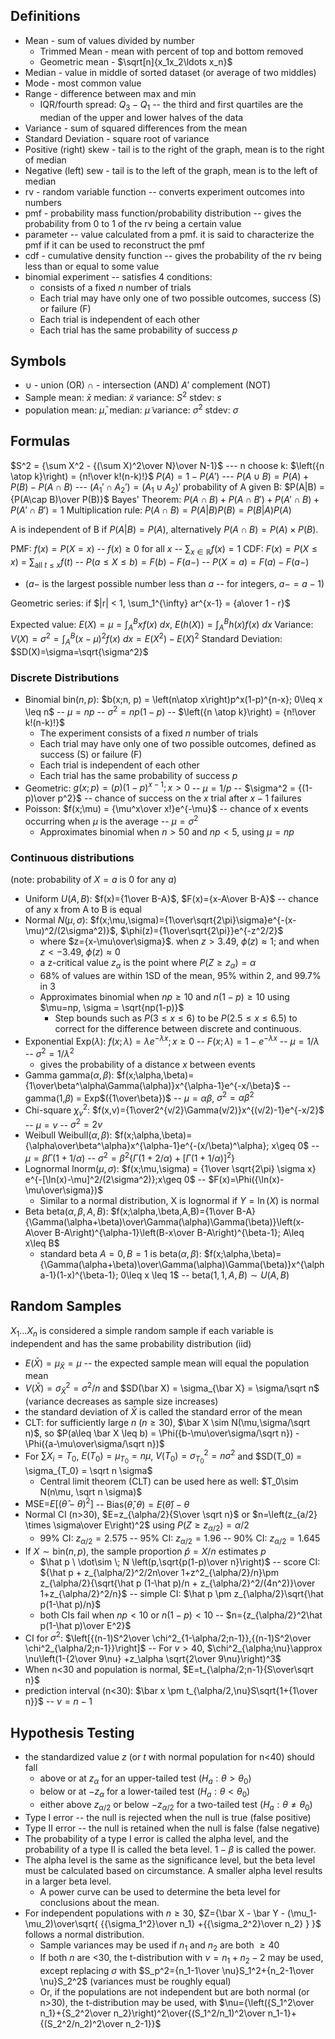 
## Definitions
- Mean - sum of values divided by number
	- Trimmed Mean - mean with percent of top and bottom removed
	- Geometric mean - $\sqrt[n]{x_1x_2\ldots x_n}$ 
- Median - value in middle of sorted dataset (or average of two middles)
- Mode - most common value
- Range - difference between max and min
	- IQR/fourth spread: $Q_3-Q_1$ -- the third and first quartiles are the median of the upper and lower halves of the data
- Variance - sum of squared differences from the mean
- Standard Deviation - square root of variance
- Positive (right) skew - tail is to the right of the graph, mean is to the right of median
- Negative (left) sew - tail is to the left of the graph, mean is to the left of median
- rv - random variable function -- converts experiment outcomes into numbers
- pmf - probability mass function/probability distribution -- gives the probability from 0 to 1 of the rv being a certain value
- parameter -- value calculated from a pmf. it is said to characterize the pmf if it can be used to reconstruct the pmf
- cdf - cumulative density function -- gives the probability of the rv being less than or equal to some value
- binomial experiment -- satisfies 4 conditions:
	- consists of a fixed $n$ number of trials
	- Each trial may have only one of two possible outcomes, success (S) or failure (F)
	- Each trial is independent of each other
	- Each trial has the same probability of success $p$

## Symbols
- $\cup$ - union (OR) $\cap$ - intersection (AND) $A'$ complement (NOT)
- Sample mean: $\bar x$ median: $\tilde x$ variance: $S^2$ stdev: $s$
- population mean:  $\bar \mu$, median: $\tilde \mu$ variance: $\sigma^2$ stdev: $\sigma$

## Formulas
$S^2 = {\sum X^2 - {(\sum X)^2\over N}\over N-1}$ --- n choose k: $\left({n \atop k}\right) = {n!\over k!(n-k)!}$
$P(A) = 1-P(A')$ --- $P(A\cup B) = P(A) + P(B) - P(A\cap B)$ ---  $(A_1'\cap A_2') = (A_1\cup A_2)'$
probability of A given B: $P(A|B) = {P(A\cap B)\over P(B)}$
Bayes' Theorem: $P(A\cap B) + P(A\cap B') + P(A'\cap B) + P(A'\cap B') = 1$
Multiplication rule: $P(A\cap B) = P(A|B)P(B)=P(B|A)P(A)$

A is independent of B if $P(A|B)=P(A)$, alternatively $P(A\cap B) = P(A)\times P(B)$.

PMF: $f(x)=P(X=x)$ -- $f(x) \geq 0$ for all $x$ -- $\sum_{x\in\mathbb R} f(x) = 1$
CDF: $F(x) = P(X\leq x)$ = $\sum_{\text{all } t \leq x} f(t)$ -- $P(a\leq X \leq b) = F(b) - F(a-)$ -- $P(X=a) = F(a)-F(a-)$
- ($a-$ is the largest possible number less than $a$ -- for integers, $a- = a-1$)

Geometric series: if $|r| < 1, \sum_1^{\infty} ar^{x-1} = {a\over 1 - r}$

Expected value: $E(X)=\mu=\int_A^Bxf(x) \ dx$, $E(h(X)) = \int_A^Bh(x)f(x) \ dx$
Variance: $V(X)=\sigma^2=\int_A^B(x-\mu)^2f(x) \ dx=E(X^2)-E(X)^2$
Standard Deviation: $SD(X)=\sigma=\sqrt{\sigma^2}$

### Discrete Distributions
- Binomial $\text{bin}(n,p)$: $b(x;n, p) = \left(n\atop x\right)p^x(1-p)^{n-x}; 0\leq x \leq n$ -- $\mu = np$ -- $\sigma^2=np(1-p)$ -- $\left({n \atop k}\right) = {n!\over k!(n-k)!}$
	- The experiment consists of a fixed $n$ number of trials
	- Each trial may have only one of two possible outcomes, defined as success (S) or failure (F)
	- Each trial is independent of each other
	- Each trial has the same probability of success $p$
- Geometric: $g(x; p)= (p)(1-p)^{x-1}; x\gt 0$ -- $\mu=1/p$ -- $\sigma^2 = {(1-p)\over p^2}$ -- chance of success on the $x$ trial after $x-1$ failures
- Poisson: $f(x;\mu) = {\mu^x\over x!}e^{-\mu}$ -- chance of x events occurring when $\mu$ is the average -- $\mu=\sigma^2$
	- Approximates binomial when $n>50$ and $np < 5$, using $\mu=np$

### Continuous distributions
(note: probability of $X=a$ is $0$ for any $a$)
- Uniform $U(A,B)$: $f(x)={1\over B-A}$, $F(x)={x-A\over B-A}$ -- chance of any x from A to B is equal
- Normal $N(\mu,\sigma)$: $f(x;\mu,\sigma)={1\over\sqrt{2\pi}\sigma}e^{-(x-\mu)^2/(2\sigma^2)}$, $\phi(z)={1\over\sqrt{2\pi}}e^{-z^2/2}$
	- where $z={x-\mu\over\sigma}$. when $z>3.49$, $\phi(z)\approx1$; and when $z<-3.49$, $\phi(z)\approx0$
	- a z-critical value $z_\alpha$ is the point where $P(Z\geq z_\alpha) = \alpha$
	- 68% of values are within 1SD of the mean, 95% within 2, and 99.7% in 3
	- Approximates binomial when $np\geq 10$ and $n(1-p)\geq 10$ using $\mu=np, \sigma = \sqrt{np(1-p)}$
		- Step bounds such as $P(3\leq x\leq 6)$ to be $P(2.5\leq x \leq 6.5)$ to correct for the difference between discrete and continuous. 
- Exponential $\text{Exp}(\lambda)$: $f(x;\lambda)=\lambda e^{-\lambda x}; x\geq 0$ -- $F(x;\lambda)=1-e^{-\lambda x}$ -- $\mu = 1/\lambda$ -- $\sigma^2=1/\lambda^2$
	- gives the probability of a distance $x$ between events
- Gamma $\text{gamma}(\alpha,\beta)$: $f(x;\alpha,\beta)={1\over\beta^\alpha\Gamma(\alpha)}x^{\alpha-1}e^{-x/\beta}$ -- gamma(1,$\beta$) = Exp$({1\over\beta})$ -- $\mu=\alpha\beta$, $\sigma^2=\alpha\beta^2$
- Chi-square $\chi^2_v$: $f(x,v)={1\over2^{v/2}\Gamma(v/2)}x^{(v/2)-1}e^{-x/2}$ -- $\mu = v$ -- $\sigma^2 = 2v$
- Weibull $\text{Weibull}(\alpha, \beta)$: $f(x;\alpha,\beta)={\alpha\over\beta^\alpha}x^{\alpha-1}e^{-(x/\beta)^\alpha}; x\geq 0$ -- $\mu = \beta\Gamma(1+1/\alpha)$ -- $\sigma^2=\beta^2\{\Gamma(1+2/\alpha)+[\Gamma(1+1/\alpha)]^2\}$
- Lognormal $\text{lnorm}(\mu,\sigma)$: $f(x;\mu,\sigma) = {1\over \sqrt{2\pi} \sigma x} e^{-[\ln(x)-\mu]^2/(2\sigma^2)};x\geq 0$ -- $F(x)=\Phi({\ln(x)-\mu\over\sigma})$
	- Similar to a normal distribution, X is lognormal if $Y=\ln (X)$ is normal
- Beta $\text{beta}(\alpha,\beta,A,B)$: $f(x;\alpha,\beta,A,B)={1\over B-A}{\Gamma(\alpha+\beta)\over\Gamma(\alpha)\Gamma(\beta)}\left(x-A\over B-A\right)^{\alpha-1}\left(B-x\over B-A\right)^{\beta-1}; A\leq x\leq B$
	- standard beta $A=0, B=1$ is $\text{beta}(\alpha,\beta)$: $f(x;\alpha,\beta)={\Gamma(\alpha+\beta)\over\Gamma(\alpha)\Gamma(\beta)}x^{\alpha-1}(1-x)^{\beta-1}; 0\leq x \leq 1$ -- $\text{beta}(1,1,A,B)\sim U(A,B)$

## Random Samples
$X_1\ldots X_n$ is considered a simple random sample if each variable is independent and has the same probability distribution (iid)
- $E(\bar X) = \mu_{\bar X} = \mu$ -- the expected sample mean will equal the population mean
- $V(\bar X) = \sigma_{\bar X}^2 = \sigma^2/n$ and $SD(\bar X) = \sigma_{\bar X} = \sigma/\sqrt n$ (variance decreases as sample size increases)
- the standard deviation of $\bar X$ is called the standard error of the mean
- CLT: for sufficiently large $n$ ($n\geq 30$), $\bar X \sim N(\mu,\sigma/\sqrt n)$, so $P(a\leq \bar X \leq b) = \Phi({b-\mu\over\sigma/\sqrt n}) - \Phi({a-\mu\over\sigma/\sqrt n})$
- For $\sum X_i = T_0$, $E(T_0) = \mu_{T_0} = n\mu$, $V(T_0) = \sigma^2_{T_0} = n\sigma^2$ and $SD(T_0) = \sigma_{T_0} = \sqrt n \sigma$
	- Central limit theorem (CLT) can be used here as well: $T_0\sim N(n\mu, \sqrt n \sigma)$
- $\text{MSE=}E[(\hat\theta-\theta)^2]$ -- $\text{Bias}(\hat\theta,\theta)=E(\hat \theta)-\theta$ 
- Normal CI (n>30), $E=z_{\alpha/2}{S\over \sqrt n}$ or $n=\left(z_{a/2} \times \sigma\over E\right)^2$  using $P(Z\geq z_{\alpha/2}) = \alpha/2$
	-  99% CI: $z_{\alpha/2}=2.575$ -- 95% CI: $z_{\alpha/2}=1.96$ -- 90% CI: $z_{\alpha/2}=1.645$
- If $X\sim\text{bin}(n,p)$, the sample proportion $\hat p = X/n$ estimates $p$
	- $\hat p \ \dot\sim \; N \left(p,\sqrt{p(1-p)\over n}\right)$ -- score CI: ${\hat p + z_{\alpha/2}^2/2n\over 1+z^2_{\alpha/2}/n}\pm z_{\alpha/2}{\sqrt{\hat p (1-\hat p)/n + z_{\alpha/2}^2/(4n^2)}\over 1+z_{\alpha/2}^2/n}$ -- simple CI: $\hat p \pm z_{\alpha/2}\sqrt{\hat p(1-\hat p)/n}$
	- both CIs fail when $np<10$ or $n(1-p)<10$ -- $n={z_{\alpha/2}^2\hat p(1-\hat p)\over E^2}$
- CI for $\sigma^2$: $\left[{(n-1)S^2\over \chi^2_{1-\alpha/2;n-1}},{(n-1)S^2\over \chi^2_{\alpha/2;n-1}}\right]$ -- For $v>40$, $\chi^2_{\alpha;\nu}\approx \nu\left(1-{2\over 9\nu} +z_\alpha \sqrt{2\over 9\nu}\right)^3$ 
- When n<30 and population is normal, $E=t_{\alpha/2;n-1}{S\over\sqrt n}$
- prediction interval (n<30): $\bar x \pm t_{\alpha/2,\nu}S\sqrt{1+{1\over n}}$ -- $\nu=n-1$ 

## Hypothesis Testing
- the standardized value $z$ (or $t$ with normal population for n<40) should fall 
	- above or at $z_\alpha$ for an upper-tailed test ($H_a:\theta >\theta_0$)
	- below or at $-z_\alpha$ for a lower-tailed test ($H_a:\theta<\theta_0$)
	- either above $z_{\alpha/2}$ or below $-z_{\alpha/2}$ for a two-tailed test ($H_a:\theta\neq\theta_0$)
- Type I error -- the null is rejected when the null is true (false positive)
- Type II error -- the null is retained when the null is false (false negative)
- The probability of a type I error is called the alpha level,  and the probability of a type II is called the beta level. $1-\beta$ is called the power.
- The alpha level is the same as the significance level, but the beta level must be calculated based on circumstance. A smaller alpha level results in a larger beta level.
	- A power curve can be used to determine the beta level for conclusions about the mean.
- For independent populations with $n\geq 30$, $Z={\bar X - \bar Y - (\mu_1-\mu_2)\over\sqrt{ {{\sigma_1^2}\over n_1} +{{\sigma_2^2}\over n_2} } }$ follows a normal distribution. 
	- Sample variances may be used if $n_1$ and $n_2$ are both $\geq 40$
	- If both $n$ are <30, the t-distribution with $\nu=n_1+n_2-2$ may be used, except replacing  $\sigma$ with $S_p^2={n_1-1\over \nu}S_1^2+{n_2-1\over \nu}S_2^2$ (variances must be roughly equal)
	- Or, if the populations are not independent but are both normal (or n>30), the t-distribution may be used, with $\nu={\left({S_1^2\over n_1}+{S_2^2\over n_2}\right)^2\over{(S_1^2/n_1)^2\over n_1-1}+{(S_2^2/n_2)^2\over n_2-1}}$ 
